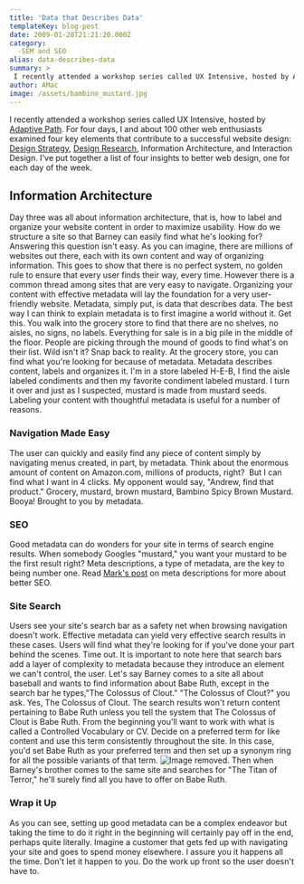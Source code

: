 ```yaml
---
title: 'Data that Describes Data'
templateKey: blog-post
date: 2009-01-28T21:21:20.000Z
category: 
  -SEM and SEO
alias: data-describes-data
summary: > 
 I recently attended a workshop series called UX Intensive, hosted by Adaptive Path. For four days, I and about 100 other web enthusiasts examined four key elements that contribute to a successful website design: Design Strategy, Design Research, Information Architecture, and Interaction Design. I've put together a list of four insights to better web design, one for each day of the week.
author: AMac
image: /assets/bambino_mustard.jpg
---
```


I recently attended a workshop series called UX Intensive, hosted by [Adaptive Path](http://adaptivepath.com/). For four days, I and about 100 other web enthusiasts examined four key elements that contribute to a successful website design: [Design Strategy](/insights/scope-little-goes-long-way), [Design Research](/insights/what-would-barney-do), Information Architecture, and Interaction Design. I've put together a list of four insights to better web design, one for each day of the week.

Information Architecture
------------------------

Day three was all about information architecture, that is, how to label and organize your website content in order to maximize usability. How do we structure a site so that Barney can easily find what he's looking for? Answering this question isn't easy. As you can imagine, there are millions of websites out there, each with its own content and way of organizing information. This goes to show that there is no perfect system, no golden rule to ensure that every user finds their way, every time. However there is a common thread among sites that are very easy to navigate. Organizing your content with effective metadata will lay the foundation for a very user-friendly website. Metadata, simply put, is data that describes data. The best way I can think to explain metadata is to first imagine a world without it. Get this. You walk into the grocery store to find that there are no shelves, no aisles, no signs, no labels. Everything for sale is in a big pile in the middle of the floor. People are picking through the mound of goods to find what's on their list. Wild isn't it? Snap back to reality. At the grocery store, you can find what you're looking for because of metadata. Metadata describes content, labels and organizes it. I'm in a store labeled H-E-B, I find the aisle labeled condiments and then my favorite condiment labeled mustard. I turn it over and just as I suspected, mustard is made from mustard seeds. Labeling your content with thoughtful metadata is useful for a number of reasons.

### Navigation Made Easy

The user can quickly and easily find any piece of content simply by navigating menus created, in part, by metadata. Think about the enormous amount of content on Amazon.com, millions of products, right?  But I can find what I want in 4 clicks. My opponent would say, "Andrew, find that product." Grocery, mustard, brown mustard, Bambino Spicy Brown Mustard. Booya! Brought to you by metadata.

### SEO

Good metadata can do wonders for your site in terms of search engine results. When somebody Googles "mustard," you want your mustard to be the first result right? Meta descriptions, a type of metadata, are the key to being number one. Read [Mark's post](/insights/web-tip-getting-manic-over-meta-descriptions) on meta descriptions for more about better SEO.

### Site Search

Users see your site's search bar as a safety net when browsing navigation doesn't work. Effective metadata can yield very effective search results in these cases. Users will find what they're looking for if you've done your part behind the scenes. Time out. It is important to note here that search bars add a layer of complexity to metadata because they introduce an element we can't control, the user. Let's say Barney comes to a site all about baseball and wants to find information about Babe Ruth, except in the search bar he types,"The Colossus of Clout." "The Colossus of Clout?" you ask. Yes, The Colossus of Clout. The search results won't return content pertaining to Babe Ruth unless you tell the system that The Colossus of Clout is Babe Ruth. From the beginning you'll want to work with what is called a Controlled Vocabulary or CV. Decide on a preferred term for like content and use this term consistently throughout the site. In this case, you'd set Babe Ruth as your preferred term and then set up a synonym ring for all the possible variants of that term. ![Image removed.](/core/misc/icons/e32700/error.svg "This image has been removed. For security reasons, only images from the local domain are allowed.") Then when Barney's brother comes to the same site and searches for "The Titan of Terror," he'll surely find all you have to offer on Babe Ruth.

### Wrap it Up

As you can see, setting up good metadata can be a complex endeavor but taking the time to do it right in the beginning will certainly pay off in the end, perhaps quite literally. Imagine a customer that gets fed up with navigating your site and goes to spend money elsewhere. I assure you it happens all the time. Don't let it happen to you. Do the work up front so the user doesn't have to.